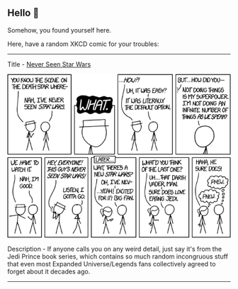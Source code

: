 ## Hello 👀

Somehow, you found yourself here.

Here, have a random XKCD comic for your troubles:

-----------------------------------

Title - [Never Seen Star Wars](https://xkcd.com/1769)

![Never Seen Star Wars](./random_comic.png)

Description - If anyone calls you on any weird detail, just say it's from the Jedi Prince book series, which contains so much random incongruous stuff that even most Expanded Universe/Legends fans collectively agreed to forget about it decades ago.

-----------------------------------